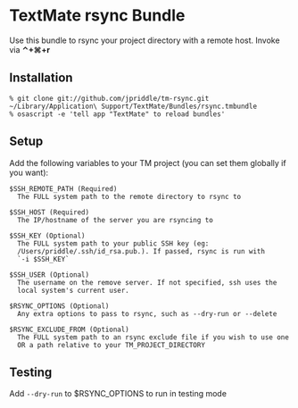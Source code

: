 # TextMate rsync Bundle

Use this bundle to rsync your project directory with a remote host.  Invoke
via **&#8963;+&#8984;+r**


## Installation

    % git clone git://github.com/jpriddle/tm-rsync.git ~/Library/Application\ Support/TextMate/Bundles/rsync.tmbundle
    % osascript -e 'tell app "TextMate" to reload bundles'


## Setup

Add the following variables to your TM project (you can set them globally if
you want):

    $SSH_REMOTE_PATH (Required)
      The FULL system path to the remote directory to rsync to

    $SSH_HOST (Required)
      The IP/hostname of the server you are rsyncing to

    $SSH_KEY (Optional)
      The FULL system path to your public SSH key (eg:
      /Users/priddle/.ssh/id_rsa.pub.). If passed, rsync is run with
      `-i $SSH_KEY`

    $SSH_USER (Optional)
      The username on the remove server. If not specified, ssh uses the
      local system's current user.

    $RSYNC_OPTIONS (Optional)
      Any extra options to pass to rsync, such as --dry-run or --delete

    $RSYNC_EXCLUDE_FROM (Optional)
      The FULL system path to an rsync exclude file if you wish to use one
      OR a path relative to your TM_PROJECT_DIRECTORY


## Testing

Add `--dry-run` to $RSYNC_OPTIONS to run in testing mode
